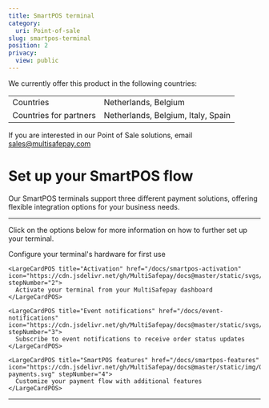 ```yaml
---
title: SmartPOS terminal
category:
  uri: Point-of-sale
slug: smartpos-terminal
position: 2
privacy:
  view: public
---
```

We currently offer this product in the following countries:

<table>
  <tr>
    <td>Countries</td>
    <td>Netherlands, Belgium</td>
  </tr>

  <tr>
    <td>Countries for partners</td>
    <td>Netherlands, Belgium, Italy, Spain</td>
  </tr>
</table>

If you are interested in our Point of Sale solutions, email [sales@multisafepay.com](mailto:sales@multisafepay.com)

# Set up your SmartPOS flow

Our SmartPOS terminals support three different payment solutions, offering flexible integration options for your business needs.

<CardRow>
  <CardText title="Cloud POS Payments" href="/docs/smartpos-solutions#cloud-pos-payment" icon="https://raw.githubusercontent.com/MultiSafepay/docs/refs/heads/master/static/svgs/POS/Cloud_POS.svg" alt="Cloud POS Payments" description="Process payments from an external application. This lets your Point of Sale system process payments securely via a cloud connection." />

  <CardText title="On-same Device Applications" href="/docs/smartpos-solutions#on-same-device-third-party-applications" icon="https://raw.githubusercontent.com/MultiSafepay/docs/refs/heads/master/static/svgs/POS/Transactions_ondevice.svg" alt="On-same Device Applications" description="Run your native or web based aplication on your terminal and initiate payments on the same device through the payment app." />

  <CardText title="Manual input" href="/docs/smartpos-solutions#manual-input" icon="https://raw.githubusercontent.com/MultiSafepay/docs/refs/heads/master/static/img/In-person-payments.svg" alt="Manual input" description="Manually enter payment amounts in the app. The customer pays using a supported payment method." />
</CardRow>

***

Click on the options below for more information on how to further set up your terminal.

<style jsx>
  {`   
                                        .card-text-component {
                                           min-width: 15rem;
                                           min-height: 12rem;
                                           text-decoration: none !important; 
                                        }
                                        .steps {
                                          display: flex;
                                          flex-direction: column;
                                          align-items: stretch;
                                        }
                                        .step-item {
                                          display: flex;
                                          margin-bottom: 10px;
                                          align-items: center;
                                        }
                                        .step-info {
                                          display: flex;
                                          align-items: center;
                                          justify-content: space-between;
                                          gap: 8px;
                                        }
                                        .step-number {
                                          background-color: #007bff;
                                          color: white;
                                          border-radius: 50%;
                                          width: 35px;
                                          height: 35px;
                                          display: flex;
                                          align-items: center;
                                          justify-content: center;
                                          font-weight: bold;
                                          margin-left: 10px;
                                        }
                                        .step-description {
                                          margin-top: 5px;
                                          flex: 1;
                                          /* CORRECTED: The invalid 'align-items' was removed. */
                                          /* It's already being centered by its parent, .step-info. */
                                          white-space: nowrap;
                                          overflow: hidden;
                                          text-overflow: ellipsis;
                                        }
                                        .step-description p {
                                          margin-top: 10px !important;
                                          margin-bottom: 0 !important;
                                        }
                                        .configure-text {
                                          font-size: 22px;
                                          font-weight: lighter;
                                        }

                                        /* --- CARD STYLES (Cleaned Up) --- */
                                        .card-container-setup {
                                          display: flex;
                                          flex-direction: column;
                                          justify-content: center; /* Vertically centers content */
                                          align-items: center;     /* Horizontally centers content */
                                          padding: 1rem;
                                          margin: 0.125rem;
                                          box-sizing: border-box;
                                          border: 1px solid #d1d5db;
                                          border-radius: 0.375rem;
                                          box-shadow: 0 4px 6px -1px rgb(0 0 0 / 0.1), 0 2px 4px -2px rgb(0 0 0 / 0.1);
                                          width: 250px;
                                          flex-shrink: 0;
                                          transition: all 200ms cubic-bezier(0.4, 0, 0.2, 1);
                                          background-color: #fff;
                                        }
                                        .card-container-setup:hover {
                                          transform: scale(1.02);
                                          box-shadow: 0 20px 25px -5px rgb(0 0 0 / 0.1), 0 8px 10px -6px rgb(0 0 0 / 0.1);
                                          border-color: #60a5fa;
                                          cursor: pointer;
                                        }
                                        .card-container-setup a {
                                          text-decoration: none;
                                          color: inherit;
                                          display: flex;
                                          flex-direction: column;
                                          align-items: center;
                                          width: 100%;
                                          height: 100%;
                                        }
                                        .card-container-setup img {
                                          width: 60px;
                                          height: 60px;
                                          margin-bottom: 0.75rem;
                                          object-fit: contain;
                                          pointer-events: none;
                                        }
                                        .card-container-setup h4 {
                                          font-size: 15px;
                                          font-weight: 550;
                                          color: #00bcd4;
                                          white-space: nowrap;
                                          overflow: hidden;
                                          text-overflow: ellipsis;
                                          width: 100%;
                                          margin: 0;
                                          text-align: center;
                                        }
                                        .card-container-setup h4 b {
                                          color: inherit;
                                          font-weight: inherit;
                                        }
                                        
                                        /* --- RESPONSIVE STYLES --- */
                                        @media (max-width: 768px) {
                                          .step-item {
                                            flex-direction: column;
                                            align-items: stretch;
                                          }
                                          .step-info {
                                            order: -1;
                                            width: 100%;
                                            margin-bottom: 10px;
                                          }
                                          .card-container-setup {
                                            width: 100%;
                                            margin: 8px 0;
                                          }
                                          .step-number {
                                            margin-left: 0;
                                            margin-right: 10px;
                                          }
                                          .step-description {
                                            margin-left: 0;
                                          }
                                        }
                                      `}
</style>

<div className="steps-container">
  <div className="steps">
    <LargeCardPOS title="Hardware setup" href="/docs/hardware-setup" icon="https://cdn.jsdelivr.net/gh/MultiSafepay/docs@master/static/svgs/POS/Settings.svg" stepNumber="1">
      <p>
        Configure your terminal's hardware for first use
      </p>
    </LargeCardPOS>

    <LargeCardPOS title="Activation" href="/docs/smartpos-activation" icon="https://cdn.jsdelivr.net/gh/MultiSafepay/docs@master/static/svgs/POS/Activation.svg" stepNumber="2">
      Activate your terminal from your MultiSafepay dashboard
    </LargeCardPOS>

    <LargeCardPOS title="Event notifications" href="/docs/event-notifications" icon="https://cdn.jsdelivr.net/gh/MultiSafepay/docs@master/static/svgs/POS/Notifications.svg" stepNumber="3">
      Subscribe to event notifications to receive order status updates
    </LargeCardPOS>

    <LargeCardPOS title="SmartPOS features" href="/docs/smartpos-features" icon="https://cdn.jsdelivr.net/gh/MultiSafepay/docs@master/static/img/Omnichannel-payments.svg" stepNumber="4">
      Customize your payment flow with additional features
    </LargeCardPOS>
  </div>
</div>

***
